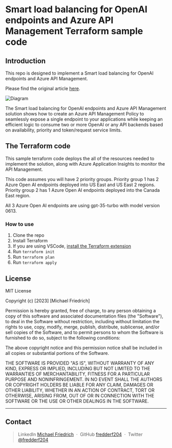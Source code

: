 # Smart load balancing for OpenAI endpoints and Azure API Management Terraform sample code

## Introduction

This repo is designed to implement a Smart load balancing for OpenAI endpoints and Azure API Management.

Please find the original article [here](https://techcommunity.microsoft.com/t5/fasttrack-for-azure/smart-load-balancing-for-openai-endpoints-and-azure-api/ba-p/3991616).

![Diagram](./images/diagram.png)

The Smart load balancing for OpenAI endpoints and Azure API Management solution
shows how to create an Azure API Management Policy to seamlessly expose a single endpoint to your applications while keeping an efficient logic to consume two or more OpenAI or any API backends based on availability, priority and token/request service limits.

## The Terraform code

This sample terraform code deploys the all of the resources needed to implement the solution, along with Azure Application Insights to monitor the API Management.

This code assumes you will have 2 priority groups. Priority group 1 has 2 Azure Open AI endpoints deployed into US East and US East 2 regions. Priority group 2 has 1 Azure Open AI endpoints deployed into the Canada East region.

All 3 Azure Open AI endpoints are using gpt-35-turbo with model version 0613.

### How to use

1. Clone the repo
2. Install Terraform
3. If you are using VSCode, [install the Terraform extension](https://learn.microsoft.com/en-us/azure/developer/terraform/configure-vs-code-extension-for-terraform?tabs=azure-cli)
4. Run `terraform init`
5. Run `terraform plan`
6. Run `terraform apply`

## License

MIT License

Copyright (c) [2023] [Michael Friedrich]

Permission is hereby granted, free of charge, to any person obtaining a copy
of this software and associated documentation files (the "Software"), to deal
in the Software without restriction, including without limitation the rights
to use, copy, modify, merge, publish, distribute, sublicense, and/or sell
copies of the Software, and to permit persons to whom the Software is
furnished to do so, subject to the following conditions:

The above copyright notice and this permission notice shall be included in all
copies or substantial portions of the Software.

THE SOFTWARE IS PROVIDED "AS IS", WITHOUT WARRANTY OF ANY KIND, EXPRESS OR
IMPLIED, INCLUDING BUT NOT LIMITED TO THE WARRANTIES OF MERCHANTABILITY,
FITNESS FOR A PARTICULAR PURPOSE AND NONINFRINGEMENT. IN NO EVENT SHALL THE
AUTHORS OR COPYRIGHT HOLDERS BE LIABLE FOR ANY CLAIM, DAMAGES OR OTHER
LIABILITY, WHETHER IN AN ACTION OF CONTRACT, TORT OR OTHERWISE, ARISING FROM,
OUT OF OR IN CONNECTION WITH THE SOFTWARE OR THE USE OR OTHER DEALINGS IN THE
SOFTWARE.

---

## Contact

> LinkedIn [Michael Friedrich](https://www.linkedin.com/in/1michaelfriedrich/) &nbsp;&middot;&nbsp;
> GitHub [fredderf204](https://github.com/fredderf204) &nbsp;&middot;&nbsp;
> Twitter [@fredderf204](https://twitter.com/fredderf204)
